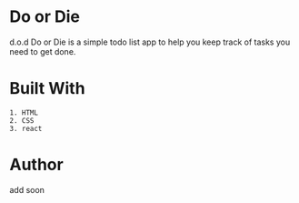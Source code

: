 # Do or Die
d.o.d Do or Die is a simple todo list app to help you keep track of tasks you need to get done.

# Built With

    1. HTML
    2. CSS
    3. react


# Author
add soon 
